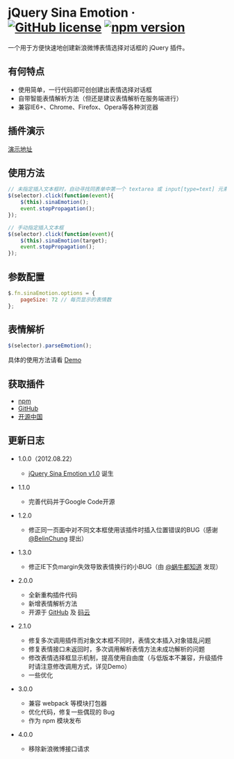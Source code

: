 # jQuery Sina Emotion &middot; [![GitHub license](https://img.shields.io/badge/license-MIT-blue.svg)](https://github.com/Lanfei/jquery-sina-emotion/blob/master/LICENSE) [![npm version](https://img.shields.io/npm/v/jquery-sina-emotion.svg)](https://www.npmjs.com/package/jquery-sina-emotion)

一个用于方便快速地创建新浪微博表情选择对话框的 jQuery 插件。

## 有何特点

- 使用简单，一行代码即可创创建出表情选择对话框
- 自带智能表情解析方法（但还是建议表情解析在服务端进行）
- 兼容IE6+、Chrome、Firefox、Opera等各种浏览器
<!--more-->

## 插件演示

[演示地址](https://lanfei.github.io/jquery-sina-emotion/)

## 使用方法

```js
// 未指定插入文本框时，自动寻找同表单中第一个 textarea 或 input[type=text] 元素
$(selector).click(function(event){
	$(this).sinaEmotion();
	event.stopPropagation();
});

// 手动指定插入文本框
$(selector).click(function(event){
	$(this).sinaEmotion(target);
	event.stopPropagation();
});
```
	
## 参数配置

```js
$.fn.sinaEmotion.options = {
    pageSize: 72 // 每页显示的表情数
};
```

## 表情解析

```js
$(selector).parseEmotion();
```

具体的使用方法请看 [Demo](https://github.com/Lanfei/jquery-sina-emotion/blob/master/index.html)

## 获取插件

- [npm](https://www.npmjs.com/package/jquery-sina-emotion)
- [GitHub](https://github.com/Lanfei/jquery-sina-emotion)
- [开源中国](https://gitee.com/lanfei/jquery-sina-emotion)

## 更新日志

- 1.0.0（2012.08.22）
	- [jQuery Sina Emotion v1.0][1] 诞生
- 1.1.0
	- 完善代码并于Google Code开源
- 1.2.0
	- 修正同一页面中对不同文本框使用该插件时插入位置错误的BUG（感谢 [@BelinChung][2] 提出）
- 1.3.0
	- 修正IE下负margin失效导致表情换行的小BUG（由 [@蜗牛都知道][3] 发现）
- 2.0.0
	- 全新重构插件代码
	- 新增表情解析方法
	- 开源于 [GitHub][4] 及 [码云][5]
- 2.1.0
	- 修复多次调用插件而对象文本框不同时，表情文本插入对象错乱问题
	- 修复表情接口未返回时，多次调用解析表情方法未成功解析的问题
	- 修改表情选择框显示机制，提高使用自由度（与低版本不兼容，升级插件时请注意修改调用方式，详见Demo）
	- 一些优化
- 3.0.0
	- 兼容 webpack 等模块打包器
	- 优化代码，修复一些偶现的 Bug
	- 作为 npm 模块发布
- 4.0.0
	- 移除新浪微博接口请求

  [1]: http://www.clanfei.com/2012/08/1644.html
  [2]: http://weibo.com/122311620
  [3]: https://weibo.com/u/1930696273
  [4]: https://github.com/Lanfei/jQuery-Sina-Emotion
  [5]: http://git.oschina.net/lanfei/jQuery-Sina-Emotion
